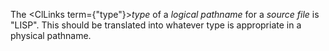  



The <ClLinks  term={"type"}><i>type</i></ClLinks> of a *logical pathname* for a *source file* is "LISP". This should be translated into whatever type is appropriate in a physical pathname. 



